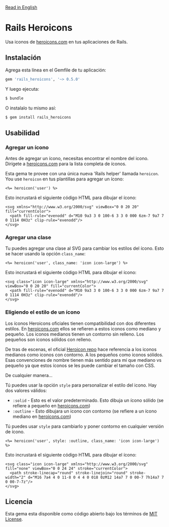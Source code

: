 [Read in English](README.md)

# Rails Heroicons
Usa iconos de [heroicons.com](https://heroicons.com) en tus aplicaciones de Rails.

## Instalación
Agrega esta línea en el Gemfile de tu aplicación:


```ruby
gem 'rails_heroicons', '~> 0.5.0'
```

Y luego ejecuta:
```bash
$ bundle
```

O instalalo tu mismo así:
```bash
$ gem install rails_heroicons
```

## Usabilidad

### Agregar un ícono


Antes de agregar un ícono, necesitas encontrar el nombre del icono. Dirígete a [heroicons.com](https://heroicons.com) para la lista completa de íconos.

Esta gema te provee con una única nueva 'Rails helper' llamada `heroicon`. You use `heroicon` en tus plantillas para agregar un ícono:

```erb
<%= heroicon('user') %>
```

Esto incrustará el siguiente código HTML para dibujar el ícono:

```erb
<svg xmlns="http://www.w3.org/2000/svg" viewBox="0 0 20 20" fill="currentColor">
  <path fill-rule="evenodd" d="M10 9a3 3 0 100-6 3 3 0 000 6zm-7 9a7 7 0 1114 0H3z" clip-rule="evenodd"/>
</svg>
```

### Agregar una clase

Tu puedes agregar una clase al SVG para cambiar los estilos del ícono. Esto se hacer usando la opción `class_name`:

```erb
<%= heroicon('user', class_name: 'icon icon-large') %>
```

Esto incrustará el siguiente código HTML para dibujar el ícono:

```erb
<svg class="icon icon-large" xmlns="http://www.w3.org/2000/svg" viewBox="0 0 20 20" fill="currentColor">
  <path fill-rule="evenodd" d="M10 9a3 3 0 100-6 3 3 0 000 6zm-7 9a7 7 0 1114 0H3z" clip-rule="evenodd"/>
</svg>
```

### Eligiendo el estilo de un ícono

Los íconos Heroicons oficiales tienen compatibilidad con dos diferentes estilos. En [heroicons.com](https://heroicons.com) ellos se refieren a estos iconos como mediano y pequeño. Los iconos medianos tienen un contorno sin relleno. Los pequeños son iconos sólidos con relleno.

De tras de escenas, el oficial [Heroicon repo](https://github.com/tailwindlabs/heroicons) hace referencia a los iconos medianos como iconos con contorno. A los pequeños como iconos sólidos. Esas convenciones de nombre tienen más sentido para mí que mediano vs pequeño ya que estos íconos se les puede cambiar el tamaño con CSS.

De cualquier manera...

Tú puedes usar la opción `style` para personalizar el estilo del icono. Hay dos valores válidos:

* `:solid` - Esto es el valor predeterminado. Esto dibuja un ícono sólido (se refiere a pequeño en [heroicons.com](https://heroicons.com))
* `:outline` - Esto dibujara un icono con contorno (se refiere a un ícono mediano en [heroicons.com](https://heroicons.com))

Tú puedes usar `style` para cambiarlo y poner contorno en cualquier versión de ícono.

```erb
<%= heroicon('user', style: :outline, class_name: 'icon icon-large') %>
```

Esto incrustará el siguiente código HTML para dibujar el ícono:

```erb
<svg class="icon icon-large" xmlns="http://www.w3.org/2000/svg" fill="none" viewBox="0 0 24 24" stroke="currentColor">
  <path stroke-linecap="round" stroke-linejoin="round" stroke-width="2" d="M16 7a4 4 0 11-8 0 4 4 0 018 0zM12 14a7 7 0 00-7 7h14a7 7 0 00-7-7z"/>
</svg>

```

## Licencia
Esta gema esta disponible como código abierto bajo los términos de [MIT License](https://opensource.org/licenses/MIT).
